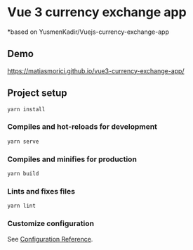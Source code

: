 # Vue 3 currency exchange app 
*based on YusmenKadir/Vuejs-currency-exchange-app

## Demo
https://matiasmorici.github.io/vue3-currency-exchange-app/


## Project setup
```
yarn install
```

### Compiles and hot-reloads for development
```
yarn serve
```

### Compiles and minifies for production
```
yarn build
```

### Lints and fixes files
```
yarn lint
```

### Customize configuration
See [Configuration Reference](https://cli.vuejs.org/config/).
